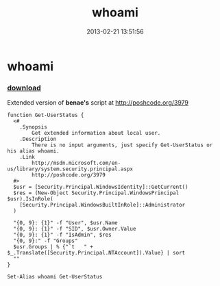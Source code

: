 ﻿---
pid:            3981
poster:         greg zakharov
title:          whoami
date:           2013-02-21 13:51:56
format:         posh
parent:         0
parent:         0

---

# whoami

### [download](3981.ps1)

Extended version of **benae's** script at http://poshcode.org/3979

```posh
function Get-UserStatus {
  <#
    .Synopsis
        Get extended information about local user.
    .Description
        There is no input arguments, just specify Get-UserStatus or his alias whoami.
    .Link
        http://msdn.microsoft.com/en-us/library/system.security.principal.aspx
        http://poshcode.org/3979
  #>
  $usr = [Security.Principal.WindowsIdentity]::GetCurrent()
  $res = (New-Object Security.Principal.WindowsPrincipal $usr).IsInRole(
    [Security.Principal.WindowsBuiltInRole]::Administrator
  )

  "{0, 9}: {1}" -f "User", $usr.Name
  "{0, 9}: {1}" -f "SID", $usr.Owner.Value
  "{0, 9}: {1}" -f "IsAdmin", $res
  "{0, 9}:" -f "Groups"
  $usr.Groups | % {"`t   " + $_.Translate([Security.Principal.NTAccount]).Value} | sort
  ""
}

Set-Alias whoami Get-UserStatus
```
